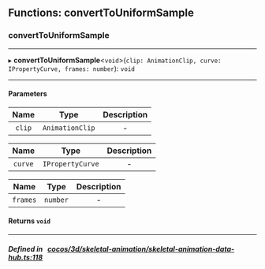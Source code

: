 ## Functions: convertToUniformSample

### convertToUniformSample


___
▸ **convertToUniformSample**<`void`\>(`clip: AnimationClip, curve: IPropertyCurve, frames: number`): `void`
___


#### Parameters

| Name | Type | Description |
| :------: | :------: | :------: |
| `clip` | `AnimationClip` | - |

| Name | Type | Description |
| :------: | :------: | :------: |
| `curve` | `IPropertyCurve` | - |

| Name | Type | Description |
| :------: | :------: | :------: |
| `frames` | `number` | - |


#### Returns `void` 
___


##### Defined in &nbsp;   [cocos/3d/skeletal-animation/skeletal-animation-data-hub.ts:118](https://github.com/cocos-creator/engine/blob/c7bf6b8a9/cocos/3d/skeletal-animation/skeletal-animation-data-hub.ts#L118)&nbsp;
